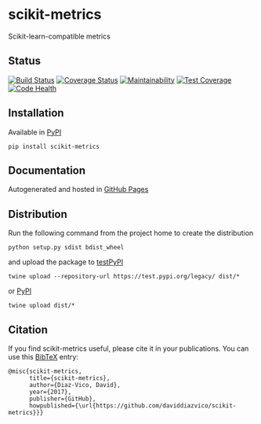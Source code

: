 # scikit-metrics
Scikit-learn-compatible metrics

## Status
[![Build Status](https://travis-ci.org/daviddiazvico/scikit-metrics.svg?branch=master)](https://travis-ci.org/daviddiazvico/scikit-metrics)
[![Coverage Status](https://coveralls.io/repos/github/daviddiazvico/scikit-metrics/badge.svg?branch=master)](https://coveralls.io/github/daviddiazvico/scikit-metrics?branch=master)
[![Maintainability](https://api.codeclimate.com/v1/badges/f58c1bd058c97dfe265d/maintainability)](https://codeclimate.com/github/daviddiazvico/scikit-metrics/maintainability)
[![Test Coverage](https://api.codeclimate.com/v1/badges/f58c1bd058c97dfe265d/test_coverage)](https://codeclimate.com/github/daviddiazvico/scikit-metrics/test_coverage)
[![Code Health](https://landscape.io/github/daviddiazvico/scikit-metrics/master/landscape.svg?style=flat)](https://landscape.io/github/daviddiazvico/scikit-metrics/master)

## Installation
Available in [PyPI](https://pypi.python.org/pypi?:action=display&name=scikit-metrics)
```
pip install scikit-metrics
```

## Documentation
Autogenerated and hosted in [GitHub Pages](https://daviddiazvico.github.io/scikit-metrics/)

## Distribution
Run the following command from the project home to create the distribution
```
python setup.py sdist bdist_wheel
```
and upload the package to [testPyPI](https://testpypi.python.org/)
```
twine upload --repository-url https://test.pypi.org/legacy/ dist/*
```
or [PyPI](https://pypi.python.org/)
```
twine upload dist/*
```

## Citation
If you find scikit-metrics useful, please cite it in your publications. You can use this [BibTeX](http://www.bibtex.org/) entry:
```
@misc{scikit-metrics,
      title={scikit-metrics},
      author={Diaz-Vico, David},
      year={2017},
      publisher={GitHub},
      howpublished={\url{https://github.com/daviddiazvico/scikit-metrics}}}
```
